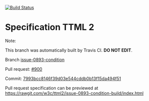 [![Build Status](https://travis-ci.org/w3c/ttml2.svg?branch=issue-0893-condition)](https://travis-ci.org/w3c/ttml2)


# Specification TTML 2


Note:


This branch was automatically built by Travis CI. <b>DO NOT EDIT</b>.


 Branch [issue-0893-condition](https://github.com/w3c/ttml2/tree/issue-0893-condition)


 Pull request: [#900](https://github.com/w3c/ttml2/pull/900)


 Commit: [7993bcc8146f39d03e544cddb0b13f15da494f51](https://github.com/w3c/ttml2/commit/7993bcc8146f39d03e544cddb0b13f15da494f51)

Pull request specification can be previewed at https://rawgit.com/w3c/ttml2/issue-0893-condition-build/index.html



